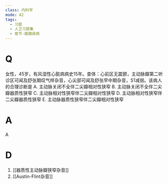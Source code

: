 ```yaml
---
class: 内科学
mode: A2
tags:
  - 习题
  - 人卫习题集
  - 章节-瓣膜疾病
---
```


# Q
女性，45岁，有风湿性心脏病病史15年。查体：心前区无震颤，主动脉瓣第二听诊区可闻及舒张期叹气样杂音，心尖部可闻及舒张早中期杂音，S1减弱。该病人的合理诊断是
A. 主动脉关闭不全伴二尖瓣相对性狭窄
B. 主动脉关闭不全伴二尖瓣器质性狭窄
C. 主动脉相对性狭窄伴二尖瓣相对性狭窄
D. 主动脉相对性狭窄伴二尖瓣器质性狭窄
E. 主动脉器质性狭窄伴二尖瓣相对性狭窄
# A
A

# D
1. [[器质性主动脉瓣狭窄杂音]]
2. [[Austin-Flint杂音]]
